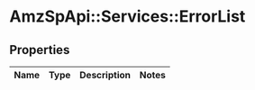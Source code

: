 # AmzSpApi::Services::ErrorList

## Properties
Name | Type | Description | Notes
------------ | ------------- | ------------- | -------------

